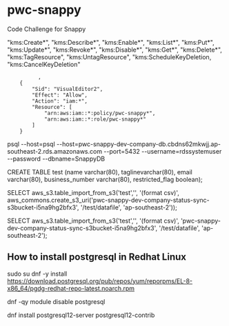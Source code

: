 # pwc-snappy

Code Challenge for Snappy

"kms:Create*",
"kms:Describe*",
"kms:Enable*",
"kms:List*",
"kms:Put*",
"kms:Update*",
"kms:Revoke*",
"kms:Disable*",
"kms:Get*",
"kms:Delete*",
"kms:TagResource",
"kms:UntagResource",
"kms:ScheduleKeyDeletion,
"kms:CancelKeyDeletion"

              ,
        {
            "Sid": "VisualEditor2",
            "Effect": "Allow",
            "Action": "iam:*",
            "Resource": [
                "arn:aws:iam::*:policy/pwc-snappy*",
                "arn:aws:iam::*:role/pwc-snappy*"
            ]
        }

psql --host=psql --host=pwc-snappy-dev-company-db.cbdns62mkwjj.ap-southeast-2.rds.amazonaws.com --port=5432 --username=rdssystemuser --password --dbname=SnappyDB

CREATE TABLE test (name varchar(80), taglinevarchar(80), email varchar(80), business_number varchar(80), restricted_flag boolean);

SELECT aws_s3.table_import_from_s3('test','', '(format csv)', aws_commons.create_s3_uri('pwc-snappy-dev-company-status-sync-s3bucket-i5na9hg2bfx3', '/test/datafile', 'ap-southeast-2'));

SELECT aws_s3.table_import_from_s3('test','', '(format csv)', 'pwc-snappy-dev-company-status-sync-s3bucket-i5na9hg2bfx3', '/test/datafile', 'ap-southeast-2');

## How to install postgresql in Redhat Linux

sudo su
dnf -y install https://download.postgresql.org/pub/repos/yum/reporpms/EL-8-x86_64/pgdg-redhat-repo-latest.noarch.rpm

dnf -qy module disable postgresql

dnf install postgresql12-server postgresql12-contrib
